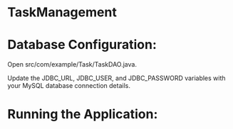 # TaskManagement   

# Database Configuration:   
Open src/com/example/Task/TaskDAO.java.   

Update the JDBC_URL, JDBC_USER, and JDBC_PASSWORD variables with your MySQL database connection details.    

# Running the Application:
